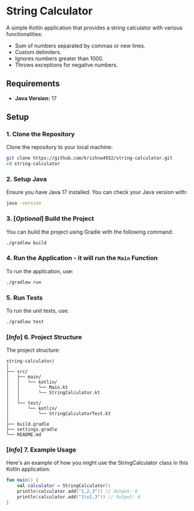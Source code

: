 # String Calculator

A simple Kotlin application that provides a string calculator with various functionalities:

- Sum of numbers separated by commas or new lines.
- Custom delimiters.
- Ignores numbers greater than 1000.
- Throws exceptions for negative numbers.

## Requirements

- **Java Version:** 17

## Setup

### 1. Clone the Repository

Clone the repository to your local machine:

```sh
git clone https://github.com/krishna4932/string-calculator.git
cd string-calculator
```

### 2. Setup Java
Ensure you have Java 17 installed. You can check your Java version with:
```sh
java -version
```

### 3. [_Optional_] Build the Project
You can build the project using Gradle with the following command:

```sh
./gradlew build
```

### 4. Run the Application - it will run the `Main` Function
To run the application, use:

```sh
./gradlew run
```
### 5. Run Tests
To run the unit tests, use:

```sh
./gradlew test
```

### [_Info_] 6. Project Structure
The project structure:
```
string-calculator/
│
├── src/
│   ├── main/
│   │   └── kotlin/
│   │       └── Main.kt
│   │       └── StringCalculator.kt
│   │           
│   └── test/
│       └── kotlin/
│           └── StringCalculatorTest.kt
│
├── build.gradle
├── settings.gradle
└── README.md
```

### [_Info_] 7. Example Usage
Here's an example of how you might use the StringCalculator class in this Kotlin application:

```kotlin
fun main() {
    val calculator = StringCalculator()
    println(calculator.add("1,2,3")) // Output: 6
    println(calculator.add("1\n2,3")) // Output: 6
}
```